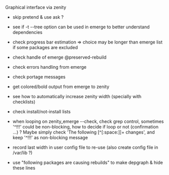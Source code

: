 Graphical interface via zenity
- skip pretend & use ask ?

- see if -t --tree option can be used in emerge to better understand dependencies
- check progress bar estimation => choice may be longer than emerge list if some packages are excluded

- check handle of emerge @preserved-rebuild
- check errors handling from emerge
- check portage messages

- get colored/bold output from emerge to zenity

- see how to automatically increase zenity width (specially with checklists)

- check install/not-install lists
- when looping on zenity_emerge --check, check grep control, sometimes '^!!!' could be non-blocking, how to decide if loop or not (confirmation ...) ? Maybe simply check 'The following [^[:space:]]+ changes', and keep '^!!!' as non-blocking message

- record last width in user config file to re-use (also create config file in /var/lib ?)
- use "following packages are causing rebuilds" to make depgraph & hide these lines